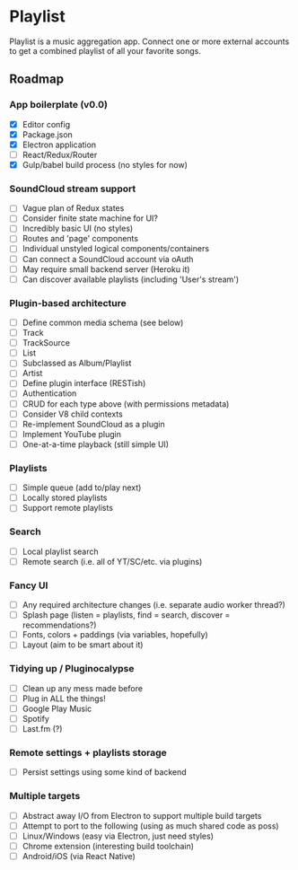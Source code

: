 # Playlist

Playlist is a music aggregation app. Connect one or more external accounts to get a combined playlist of all your favorite songs.

## Roadmap

### App boilerplate (v0.0)

- [x] Editor config
- [x] Package.json
- [x] Electron application
 - [ ] React/Redux/Router
- [x] Gulp/babel build process (no styles for now)

### SoundCloud stream support

- [ ] Vague plan of Redux states
 - [ ] Consider finite state machine for UI?
- [ ] Incredibly basic UI (no styles)
 - [ ] Routes and 'page' components
 - [ ] Individual unstyled logical components/containers
- [ ] Can connect a SoundCloud account via oAuth
 - [ ] May require small backend server (Heroku it)
- [ ] Can discover available playlists (including 'User\'s stream')

### Plugin-based architecture

- [ ] Define common media schema (see below)
 - [ ] Track
 - [ ] TrackSource
 - [ ] List
  - [ ] Subclassed as Album/Playlist
 - [ ] Artist
- [ ] Define plugin interface (RESTish)
 - [ ] Authentication
 - [ ] CRUD for each type above (with permissions metadata)
 - [ ] Consider V8 child contexts
- [ ] Re-implement SoundCloud as a plugin
- [ ] Implement YouTube plugin
- [ ] One-at-a-time playback (still simple UI)

### Playlists

- [ ] Simple queue (add to/play next)
- [ ] Locally stored playlists
- [ ] Support remote playlists

### Search

- [ ] Local playlist search
- [ ] Remote search (i.e. all of YT/SC/etc. via plugins)

### Fancy UI

- [ ] Any required architecture changes (i.e. separate audio worker thread?)
- [ ] Splash page (listen = playlists, find = search, discover = recommendations?)
- [ ] Fonts, colors + paddings (via variables, hopefully)
- [ ] Layout (aim to be smart about it)

### Tidying up / Pluginocalypse

- [ ] Clean up any mess made before
- [ ] Plug in ALL the things!
 - [ ] Google Play Music
 - [ ] Spotify
 - [ ] Last.fm (?)

### Remote settings + playlists storage

- [ ] Persist settings using some kind of backend

### Multiple targets

- [ ] Abstract away I/O from Electron to support multiple build targets
- [ ] Attempt to port to the following (using as much shared code as poss)
 - [ ] Linux/Windows (easy via Electron, just need styles)
 - [ ] Chrome extension (interesting build toolchain)
 - [ ] Android/iOS (via React Native)
